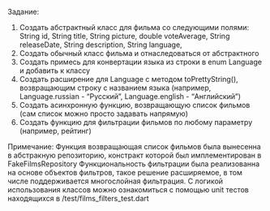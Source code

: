 Задание:
1. Создать абстрактный класс для фильма со следующими полями: String id, String title, String picture, double voteAverage, String releaseDate, String description, String language,
2. Создать обычный класс фильма и отнаследоваться от абстрактного
3. Создать примесь для конвертации языка из строки в enum Language и добавить к классу
4. Создать расширение для Language с методом toPrettyString(), возвращающим строку с названием языка (например, Language.russian - “Русский”, Language.english - “Английский”)
5. Создать асинхронную функцию, возвращающую список фильмов (сам список можно просто задавать напрямую)
6. Создать функцию для фильтрации фильмов по любому параметру (например, рейтинг)

Примечание:
Функция возвращающая список фильмов была вынесенна в абстракную репозиторию, констракт которой был имплементирован в FakeFilmsRepository
Функциональность фильтрации была реализованна на основе объектов фильтров, такое решение расширяемое, в том числе поддерживается многослойная фильтрация. С логикой использования классов можно ознакомиться с помощью unit тестов находящихся в /test/films_filters_test.dart
